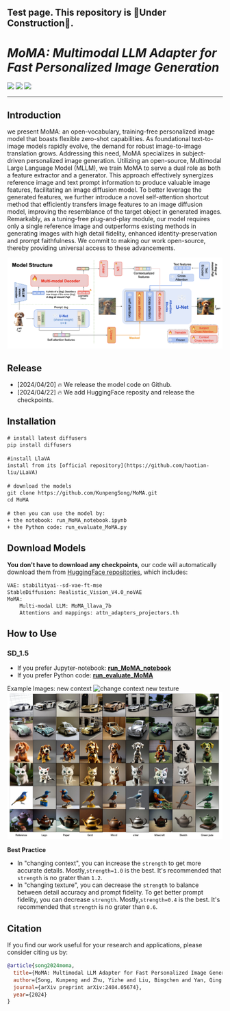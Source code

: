 ## Test page. This repository is 🔴Under Construction🔴.


# ___***MoMA: Multimodal LLM Adapter for Fast Personalized Image Generation***___

<a href='https://moma-adapter.github.io/'><img src='https://img.shields.io/badge/Project-Page-green'></a> 
<a href='https://arxiv.org/abs/2404.05674'><img src='https://img.shields.io/badge/Technique-Report-red'></a> 
<a href='https://huggingface.co/KunpengSong/MoMA_llava_7b/tree/main'><img src='https://img.shields.io/badge/%F0%9F%A4%97%20Hugging%20Face-Model-blue'></a>


---


## Introduction

we present MoMA: an open-vocabulary, training-free personalized image model that boasts flexible zero-shot capabilities. As foundational text-to-image models rapidly evolve, the demand for robust image-to-image translation grows. Addressing this need, MoMA specializes in subject-driven personalized image generation. Utilizing an open-source, Multimodal Large Language Model (MLLM), we train MoMA to serve a dual role as both a feature extractor and a generator. This approach effectively synergizes reference image and text prompt information to produce valuable image features, facilitating an image diffusion model. To better leverage the generated features, we further introduce a novel self-attention shortcut method that efficiently transfers image features to an image diffusion model, improving the resemblance of the target object in generated images. Remarkably, as a tuning-free plug-and-play module, our model requires only a single reference image and outperforms existing methods in generating images with high detail fidelity, enhanced identity-preservation and prompt faithfulness. We commit to making our work open-source, thereby providing universal access to these advancements.

![arch](assets/model.png)

## Release
- [2024/04/20] 🔥 We release the model code on Github.
- [2024/04/22] 🔥 We add HuggingFace reposity and release the checkpoints.


## Installation

```
# install latest diffusers
pip install diffusers

#install LlaVA 
install from its [official repository](https://github.com/haotian-liu/LLaVA)

# download the models
git clone https://github.com/KunpengSong/MoMA.git
cd MoMA

# then you can use the model by: 
+ the notebook: run_MoMA_notebook.ipynb
+ the Python code: run_evaluate_MoMA.py

```



## Download Models

**You don't have to download any checkpoints**, our code will automatically download them from [HuggingFace repositories](https://huggingface.co/KunpengSong/MoMA_llava_7b/tree/main), which includes:
```
VAE: stabilityai--sd-vae-ft-mse
StableDiffusion: Realistic_Vision_V4.0_noVAE
MoMA: 
    Multi-modal LLM: MoMA_llava_7b
    Attentions and mappings: attn_adapters_projectors.th
```

## How to Use

### SD_1.5

- If you prefer Jupyter-notebook: [**run_MoMA_notebook**](run_MoMA_notebook.ipynb)
- If you prefer Python code: [**run_evaluate_MoMA**](run_evaluate_MoMA.py)

Example Images: 
new context
![change context](assets/context.png)
new texture
![change texture](assets/texture.png)


**Best Practice**
- In "changing context", you can increase the `strength` to get more accurate details. Mostly,`strength=1.0` is the best. It's recommended that `strength` is no grater than `1.2`.
- In "changing texture", you can decrease the `strength` to balance between detail accuracy and prompt fidelity. To get better prompt fidelity, you can decrease `strength`. Mostly,`strength=0.4` is the best. It's recommended that `strength` is no grater than `0.6`.


## Citation
If you find our work useful for your research and applications, please consider citing us by:
```bibtex
@article{song2024moma,
  title={MoMA: Multimodal LLM Adapter for Fast Personalized Image Generation},
  author={Song, Kunpeng and Zhu, Yizhe and Liu, Bingchen and Yan, Qing and Elgammal, Ahmed and Yang, Xiao},
  journal={arXiv preprint arXiv:2404.05674},
  year={2024}
}
```
